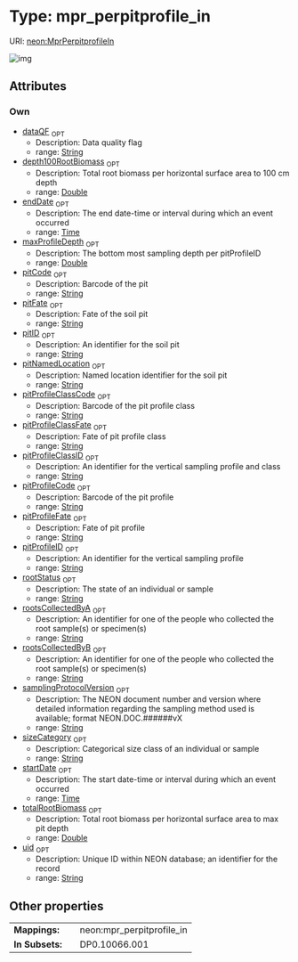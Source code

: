 
# Type: mpr_perpitprofile_in




URI: [neon:MprPerpitprofileIn](https://data.neonscience.org/MprPerpitprofileIn)


![img](http://yuml.me/diagram/nofunky;dir:TB/class/[MprPerpitprofileIn&#124;uid:string%20%3F;startDate:time%20%3F;endDate:time%20%3F;samplingProtocolVersion:string%20%3F;pitID:string%20%3F;rootsCollectedByA:string%20%3F;rootsCollectedByB:string%20%3F;pitNamedLocation:string%20%3F;pitProfileID:string%20%3F;rootStatus:string%20%3F;sizeCategory:string%20%3F;maxProfileDepth:double%20%3F;totalRootBiomass:double%20%3F;depth100RootBiomass:double%20%3F;dataQF:string%20%3F;pitCode:string%20%3F;pitFate:string%20%3F;pitProfileClassCode:string%20%3F;pitProfileClassFate:string%20%3F;pitProfileClassID:string%20%3F;pitProfileCode:string%20%3F;pitProfileFate:string%20%3F])

## Attributes


### Own

 * [dataQF](dataQF.md)  <sub>OPT</sub>
    * Description: Data quality flag
    * range: [String](types/String.md)
 * [depth100RootBiomass](depth100RootBiomass.md)  <sub>OPT</sub>
    * Description: Total root biomass per horizontal surface area to 100 cm depth
    * range: [Double](types/Double.md)
 * [endDate](endDate.md)  <sub>OPT</sub>
    * Description: The end date-time or interval during which an event occurred
    * range: [Time](types/Time.md)
 * [maxProfileDepth](maxProfileDepth.md)  <sub>OPT</sub>
    * Description: The bottom most sampling depth per pitProfileID
    * range: [Double](types/Double.md)
 * [pitCode](pitCode.md)  <sub>OPT</sub>
    * Description: Barcode of the pit
    * range: [String](types/String.md)
 * [pitFate](pitFate.md)  <sub>OPT</sub>
    * Description: Fate of the soil pit
    * range: [String](types/String.md)
 * [pitID](pitID.md)  <sub>OPT</sub>
    * Description: An identifier for the soil pit
    * range: [String](types/String.md)
 * [pitNamedLocation](pitNamedLocation.md)  <sub>OPT</sub>
    * Description: Named location identifier for the soil pit
    * range: [String](types/String.md)
 * [pitProfileClassCode](pitProfileClassCode.md)  <sub>OPT</sub>
    * Description: Barcode of the pit profile class
    * range: [String](types/String.md)
 * [pitProfileClassFate](pitProfileClassFate.md)  <sub>OPT</sub>
    * Description: Fate of pit profile class
    * range: [String](types/String.md)
 * [pitProfileClassID](pitProfileClassID.md)  <sub>OPT</sub>
    * Description: An identifier for the vertical sampling profile and class
    * range: [String](types/String.md)
 * [pitProfileCode](pitProfileCode.md)  <sub>OPT</sub>
    * Description: Barcode of the pit profile
    * range: [String](types/String.md)
 * [pitProfileFate](pitProfileFate.md)  <sub>OPT</sub>
    * Description: Fate of pit profile
    * range: [String](types/String.md)
 * [pitProfileID](pitProfileID.md)  <sub>OPT</sub>
    * Description: An identifier for the vertical sampling profile
    * range: [String](types/String.md)
 * [rootStatus](rootStatus.md)  <sub>OPT</sub>
    * Description: The state of an individual or sample
    * range: [String](types/String.md)
 * [rootsCollectedByA](rootsCollectedByA.md)  <sub>OPT</sub>
    * Description: An identifier for one of the people who collected the root sample(s) or specimen(s)
    * range: [String](types/String.md)
 * [rootsCollectedByB](rootsCollectedByB.md)  <sub>OPT</sub>
    * Description: An identifier for one of the people who collected the root sample(s) or specimen(s)
    * range: [String](types/String.md)
 * [samplingProtocolVersion](samplingProtocolVersion.md)  <sub>OPT</sub>
    * Description: The NEON document number and version where detailed information regarding the sampling method used is available; format NEON.DOC.######vX
    * range: [String](types/String.md)
 * [sizeCategory](sizeCategory.md)  <sub>OPT</sub>
    * Description: Categorical size class of an individual or sample
    * range: [String](types/String.md)
 * [startDate](startDate.md)  <sub>OPT</sub>
    * Description: The start date-time or interval during which an event occurred
    * range: [Time](types/Time.md)
 * [totalRootBiomass](totalRootBiomass.md)  <sub>OPT</sub>
    * Description: Total root biomass per horizontal surface area to max pit depth
    * range: [Double](types/Double.md)
 * [uid](uid.md)  <sub>OPT</sub>
    * Description: Unique ID within NEON database; an identifier for the record
    * range: [String](types/String.md)

## Other properties

|  |  |  |
| --- | --- | --- |
| **Mappings:** | | neon:mpr_perpitprofile_in |
| **In Subsets:** | | DP0.10066.001 |


